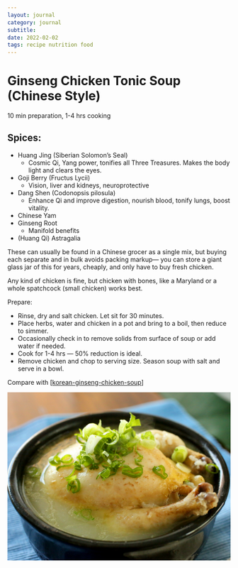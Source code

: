 ```yaml
---
layout: journal
category: journal
subtitle:
date: 2022-02-02
tags: recipe nutrition food
---
```


# Ginseng Chicken Tonic Soup (Chinese Style)
10 min preparation, 1-4 hrs cooking

## Spices:

- Huang Jing (Siberian Solomon’s Seal)
  - Cosmic Qi, Yang power, tonifies all Three Treasures. Makes the body light and clears the eyes.
- Goji Berry (Fructus Lycii)
  - Vision, liver and kidneys, neuroprotective
- Dang Shen (Codonopsis pilosula)
  - Enhance Qi and improve digestion, nourish blood, tonify lungs, boost vitality.
- Chinese Yam
- Ginseng Root
  - Manifold benefits
- (Huang Qi) Astragalia

These can usually be found in a Chinese grocer as a single mix, but buying each separate and in bulk avoids packing markup— you can store a giant glass jar of this for years, cheaply, and only have to buy fresh chicken.

Any kind of chicken is fine, but chicken with bones, like a Maryland or a whole spatchcock (small chicken) works best.

Prepare:

- Rinse, dry and salt chicken. Let sit for 30 minutes.
- Place herbs, water and chicken in a pot and bring to a boil, then reduce to simmer.
- Occasionally check in to remove solids from surface of soup or add water if needed.
- Cook for 1-4 hrs — 50% reduction is ideal.
- Remove chicken and chop to serving size. Season soup with salt and serve in a bowl.

Compare with [[korean-ginseng-chicken-soup]]

![](../attachments/korean-chicken-soup.jpg)

[//begin]: # "Autogenerated link references for markdown compatibility"
[korean-ginseng-chicken-soup]: korean-ginseng-chicken-soup.md "Samgyetang Ginseng Chicken Soup (Korean Style)"
[//end]: # "Autogenerated link references"